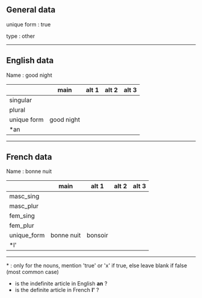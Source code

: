 ## General data

unique form : true

type : other

---

## English data

Name : good night

|             |    main    | alt 1 | alt 2 | alt 3 |
| :---------- | :--------: | :---: | :---: | ----- |
| singular    |            |       |       |       |
| plural      |            |       |       |       |
| unique form | good night |       |       |       |
| \*an        |            |       |       |       |

---

## French data

Name : bonne nuit

|             |    main    |  alt 1  | alt 2 | alt 3 |
| :---------- | :--------: | :-----: | :---: | :---: |
| masc_sing   |            |         |       |       |
| masc_plur   |            |         |       |       |
| fem_sing    |            |         |       |       |
| fem_plur    |            |         |       |       |
| unique_form | bonne nuit | bonsoir |       |       |
| \*l'        |            |         |       |       |

---

\* : only for the nouns, mention 'true' or 'x' if true, else leave blank if false (most common case)

- is the indefinite article in English **an** ?
- is the definite article in French **l'** ?
